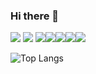 ### Hi there 👋
<img src="https://img.shields.io/badge/TS-1572b6?style=flat&logo=TypeScript&logoColor=white"/> <img src="https://img.shields.io/badge/JS-FFFF00?style=flat&logo=JavaScript&logoColor=white"/> <img src="https://img.shields.io/badge/Spring-15b673?style=flat&logo=Spring&logoColor=white"/><img src="https://img.shields.io/badge/React-61DAFB?style=flat&logo=Spring&logoColor=white"/><img src="https://img.shields.io/badge/HTML5-E34F26?style=flat&logo=Spring&logoColor=white"/><img src="https://img.shields.io/badge/NEXT.js-000000?style=flat&logo=Spring&logoColor=white"/><img src="https://img.shields.io/badge/Tailwind Css-06B6D4?style=flat&logo=Spring&logoColor=white"/>

![Top Langs](https://github-readme-stats.vercel.app/api/top-langs/?username=KinDDoGGang&layout=compact&theme=tokyonight)
